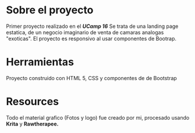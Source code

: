 # Sobre el proyecto

Primer proyecto realizado en el ***UCamp 16*** 
Se trata de una landing page estatica, de un negocio imaginario de venta de camaras analogas "exoticas". 
 El proyecto es responsivo al usar componentes de Bootrap. 


# Herramientas
Proyecto construido con HTML 5, CSS y componentes de de Bootstrap

# Resources
Todo el material grafico (Fotos y logo) fue creado por mi, procesado usando **Krita** y **Rawtherapee.** 
